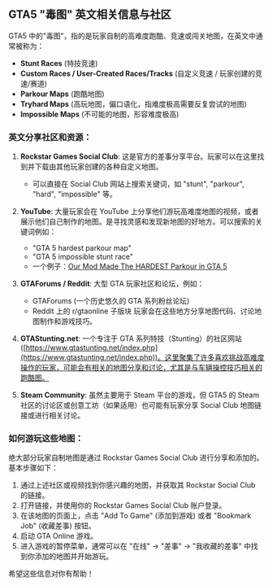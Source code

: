 ## GTA5 "毒图" 英文相关信息与社区

GTA5 中的"毒图"，指的是玩家自制的高难度跑酷、竞速或闯关地图，在英文中通常被称为：

- **Stunt Races** (特技竞速)
- **Custom Races / User-Created Races/Tracks** (自定义竞速 / 玩家创建的竞速/赛道)
- **Parkour Maps** (跑酷地图)
- **Tryhard Maps** (高玩地图，偏口语化，指难度极高需要反复尝试的地图)
- **Impossible Maps** (不可能的地图，形容难度极高)

### 英文分享社区和资源：

1.  **Rockstar Games Social Club**: 这是官方的差事分享平台。玩家可以在这里找到并下载由其他玩家创建的各种自定义地图。

    - 可以直接在 Social Club 网站上搜索关键词，如 "stunt", "parkour", "hard", "impossible" 等。

2.  **YouTube**: 大量玩家会在 YouTube 上分享他们游玩高难度地图的视频，或者展示他们自己制作的地图。是寻找灵感和发现新地图的好地方。可以搜索的关键词例如：

    - "GTA 5 hardest parkour map"
    - "GTA 5 impossible stunt race"
    - 一个例子：[Our Mod Made The HARDEST Parkour in GTA 5](https://www.youtube.com/watch?v=Fq3DjYtxi44)

3.  **GTAForums / Reddit**: 大型 GTA 玩家社区和论坛，例如：

    - GTAForums (一个历史悠久的 GTA 系列粉丝论坛)
    - Reddit 上的 r/gtaonline 子版块
      玩家会在这些地方分享地图代码、讨论地图制作和游戏技巧。

4.  **GTAStunting.net**: 一个专注于 GTA 系列特技（Stunting）的社区网站 ([https://www.gtastunting.net/index.php](https://www.gtastunting.net/index.php))。这里聚集了许多喜欢挑战高难度操作的玩家，可能会有相关的地图分享和讨论，尤其是与车辆操控技巧相关的跑酷图。

5.  **Steam Community**: 虽然主要用于 Steam 平台的游戏，但 GTA5 的 Steam 社区的讨论区或创意工坊（如果适用）也可能有玩家分享 Social Club 地图链接或进行相关讨论。

### 如何游玩这些地图：

绝大部分玩家自制地图是通过 Rockstar Games Social Club 进行分享和添加的。基本步骤如下：

1.  通过上述社区或视频找到你感兴趣的地图，并获取其 Rockstar Social Club 的链接。
2.  打开链接，并使用你的 Rockstar Games Social Club 账户登录。
3.  在该地图的页面上，点击 "Add To Game" (添加到游戏) 或者 "Bookmark Job" (收藏差事) 按钮。
4.  启动 GTA Online 游戏。
5.  进入游戏的暂停菜单，通常可以在 "在线" -> "差事" -> "我收藏的差事" 中找到你添加的地图并开始游玩。

希望这些信息对你有帮助！
